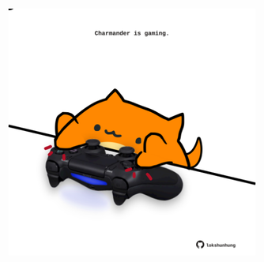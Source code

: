 <!-- built at 10/03/2021, 21:01:41 UTC -->
<p align="center">
  <img width="500" height="500" src="./ReadmeImage.svg">
</p>
